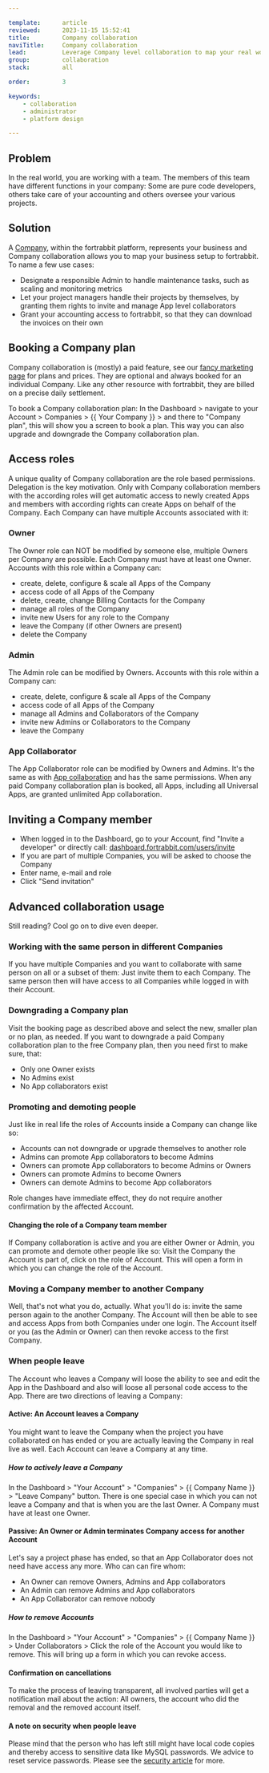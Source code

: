 ```yaml
---

template:      article
reviewed:      2023-11-15 15:52:41
title:         Company collaboration
naviTitle:     Company collaboration
lead:          Leverage Company level collaboration to map your real world structures back to fortrabbit.
group:         collaboration
stack:         all

order:         3

keywords:
    - collaboration
    - administrator
    - platform design

---
```



## Problem

In the real world, you are working with a team. The members of this team have different functions in your company: Some are pure code developers, others take care of your accounting and others oversee your various projects.

## Solution

A [Company](/company), within the fortrabbit platform, represents your business and Company collaboration allows you to map your business setup to fortrabbit. To name a few use cases:

* Designate a responsible Admin to handle maintenance tasks, such as scaling and monitoring metrics
* Let your project managers handle their projects by themselves, by granting them rights to invite and manage App level collaborators
* Grant your accounting access to fortrabbit, so that they can download the invoices on their own


## Booking a Company plan

Company collaboration is (mostly) a paid feature, see our [fancy marketing page](https://www.fortrabbit.com/company-plans) for plans and prices. They are optional and always booked for an individual Company. Like any other resource with fortrabbit, they are billed on a precise daily settlement.

To book a Company collaboration plan: In the Dashboard > navigate to your Account > Companies > {{ Your Company }} > and there to "Company plan", this will show you a screen to book a plan. This way you can also upgrade and downgrade the Company collaboration plan.



## Access roles

A unique quality of Company collaboration are the role based permissions. Delegation is the key motivation. Only with Company collaboration members with the according roles will get automatic access to newly created Apps and members with according rights can create Apps on behalf of the Company. Each Company can have multiple Accounts associated with it:

### Owner

The Owner role can NOT be modified by someone else, multiple Owners per Company are possible. Each Company must have at least one Owner. Accounts with this role within a Company can:

* create, delete, configure & scale all Apps of the Company
* access code of all Apps of the Company
* delete, create, change Billing Contacts for the Company
* manage all roles of the Company
* invite new Users for any role to the Company
* leave the Company (if other Owners are present)
* delete the Company


### Admin

The Admin role can be modified by Owners. Accounts with this role within a Company can:

* create, delete, configure & scale all Apps of the Company
* access code of all Apps of the Company
* manage all Admins and Collaborators of the Company
* invite new Admins or Collaborators to the Company
* leave the Company


### App Collaborator

The App Collaborator role can be modified by Owners and Admins. It's the same as with [App collaboration](app-collaboration) and has the same permissions. When any paid Company collaboration plan is booked, all Apps, including all Universal Apps, are granted unlimited App collaboration.


## Inviting a Company member

* When logged in to the Dashboard, go to your Account, find "Invite a developer" or directly call: [dashboard.fortrabbit.com/users/invite](https://dashboard.fortrabbit.com/users/invite)
* If you are part of multiple Companies, you will be asked to choose the Company
* Enter name, e-mail and role
* Click "Send invitation"


## Advanced collaboration usage

Still reading? Cool go on to dive even deeper.


### Working with the same person in different Companies

If you have multiple Companies and you want to collaborate with same person on all or a subset of them: Just invite them to each Company. The same person then will have access to all Companies while logged in with their Account.



### Downgrading a Company plan

Visit the booking page as described above and select the new, smaller plan or no plan, as needed. If you want to downgrade a paid Company collaboration plan to the free Company plan, then you need first to make sure, that:

* Only one Owner exists
* No Admins exist
* No App collaborators exist


### Promoting and demoting people

Just like in real life the roles of Accounts inside a Company can change like so:

* Accounts can not downgrade or upgrade themselves to another role
* Admins can promote App collaborators to become Admins
* Owners can promote App collaborators to become Admins or Owners
* Owners can promote Admins to become Owners
* Owners can demote Admins to become App collaborators

Role changes have immediate effect, they do not require another confirmation by the affected Account.


#### Changing the role of a Company team member

If Company collaboration is active and you are either Owner or Admin, you can promote and demote other people like so: Visit the Company the Account is part of, click on the role of Account. This will open a form in which you can change the role of the Account.

### Moving a Company member to another Company

Well, that's not what you do, actually. What you'll do is: invite the same person again to the another Company. The Account will then be able to see and access Apps from both Companies under one login. The Account itself or you (as the Admin or Owner) can then revoke access to the first Company.


### When people leave

The Account who leaves a Company will loose the ability to see and edit the App in the Dashboard and also will loose all personal code access to the App. There are two directions of leaving a Company:

#### Active: An Account leaves a Company

You might want to leave the Company when the project you have collaborated on has ended or you are actually leaving the Company in real live as well. Each Account can leave a Company at any time.


##### How to actively leave a Company

In the Dashboard > "Your Account" > "Companies" > {{ Company Name }} > "Leave Company" button. There is one special case in which you can not leave a Company and that is when you are the last Owner. A Company must have at least one Owner.


#### Passive: An Owner or Admin terminates Company access for another Account

Let's say a project phase has ended, so that an App Collaborator does not need have access any more. Who can can fire whom:

* An Owner can remove Owners, Admins and App collaborators
* An Admin can remove Admins and App collaborators
* An App Collaborator can remove nobody

##### How to remove Accounts

In the Dashboard > "Your Account" > "Companies" > {{ Company Name }} > Under Collaborators > Click the role of the Account you would like to remove. This will bring up a form in which you can revoke access.


#### Confirmation on cancellations

To make the process of leaving transparent, all involved parties will get a notification mail about the action: All owners, the account who did the removal and the removed account itself.


#### A note on security when people leave

Please mind that the person who has left still might have local code copies and thereby access to sensitive data like MySQL passwords. We advice to reset service passwords. Please see the [security article](security#toc-password-reset) for more.
